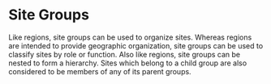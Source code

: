 # Site Groups

Like regions, site groups can be used to organize sites. Whereas regions are intended to provide geographic organization, site groups can be used to classify sites by role or function. Also like regions, site groups can be nested to form a hierarchy. Sites which belong to a child group are also considered to be members of any of its parent groups.
